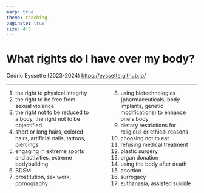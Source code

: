 ```yaml
---
marp: true
theme: teaching
paginate: true
size: 4:3
---
```


<!-- _class: titre -->

# What rights do I have over my body?

Cédric Eyssette (2023-2024)
https://eyssette.github.io/


---
<!-- _class: fmmm pp  -->
<style scoped>
ol {columns: 2; margin-left:-60px; text-align:left}
ol li {margin-left:60px; }
</style>

1) the right to physical integrity
1) the right to be free from sexual violence
1) the right not to be reduced to a body, the right not to be objectified
1) short or long hairs, colored hairs, artificial nails, tattoos, piercings
1) engaging in extreme sports and activities, extreme bodybuilding
1) BDSM
1) prostitution, sex work, pornography
1) using biotechnologies (pharmaceuticals, body implants, genetic modifications) to enhance one's body
1) dietary restrictions for religious or ethical reasons
1) choosing not to eat
1) refusing medical treatment
1) plastic surgery
1) organ donation
1) using the body after death
1) abortion
1) surrogacy
1) euthanasia, assisted suicide